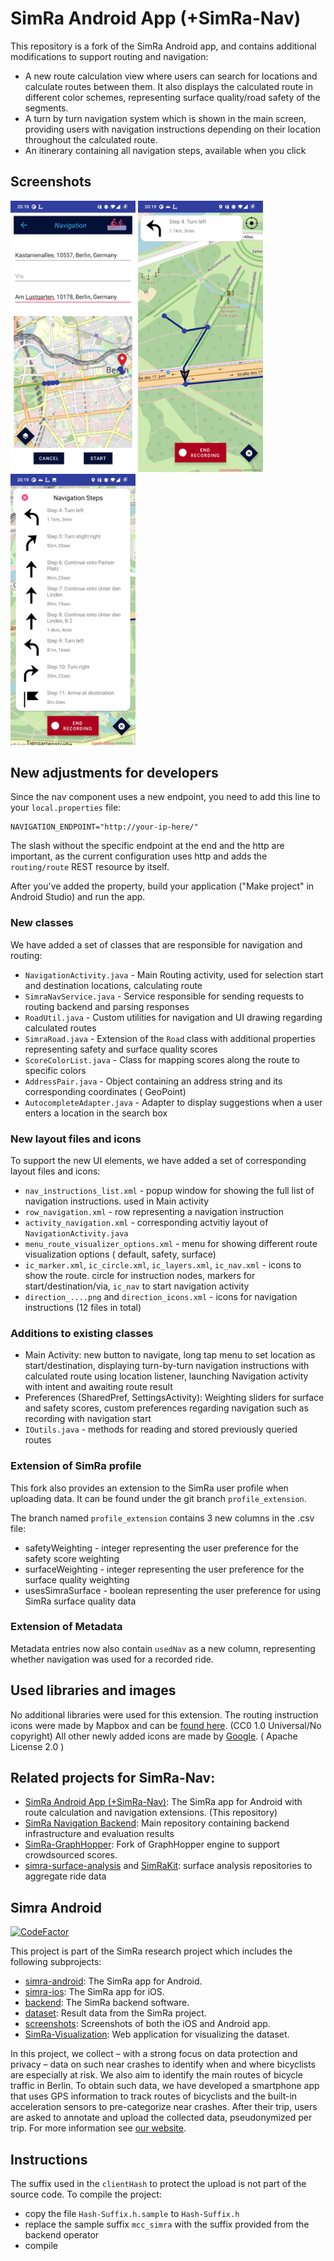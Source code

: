 # SimRa Android App (+SimRa-Nav)

This repository is a fork of the SimRa Android app, and contains additional modifications to support
routing and navigation:

- A new route calculation view where users can search for locations and calculate routes between
  them. It also displays the calculated route in different color schemes, representing surface
  quality/road safety of the segments.
- A turn by turn navigation system which is shown in the main screen, providing users with
  navigation instructions depending on their location throughout the calculated route.
- An itinerary containing all navigation steps, available when you click

## Screenshots

<p float="left">
  <img src="/screenshots/routing_detail_safety.jpg" width="200" />
  <img src="/screenshots/main_nav_running.jpg" width="200" /> 
  <img src="/screenshots/nav_instructions.jpg" width="200" />
</p>

## New adjustments for developers

Since the nav component uses a new endpoint, you need to add this line to your `local.properties`
file:

```
NAVIGATION_ENDPOINT="http://your-ip-here/"
```

The slash without the specific endpoint at the end and the http are important, as the current
configuration uses http and adds the `routing/route` REST resource by itself.

After you've added the property, build your application ("Make project" in Android Studio) and run
the app.

### New classes

We have added a set of classes that are responsible for navigation and routing:

- `NavigationActivity.java` - Main Routing activity, used for selection start and destination
  locations, calculating route
- `SimraNavService.java` - Service responsible for sending requests to routing backend and parsing
  responses
- `RoadUtil.java` - Custom utilities for navigation and UI drawing regarding calculated routes
- `SimraRoad.java` - Extension of the `Road` class with additional properties representing safety
  and surface quality scores
- `ScoreColorList.java` - Class for mapping scores along the route to specific colors
- `AddressPair.java` - Object containing an address string and its corresponding coordinates (
  GeoPoint)
- `AutocompleteAdapter.java` - Adapter to display suggestions when a user enters a location in the
  search box

### New layout files and icons

To support the new UI elements, we have added a set of corresponding layout files and icons:

- `nav_instructions_list.xml` - popup window for showing the full list of navigation instructions.
  used in Main activity
- `row_navigation.xml` - row representing a navigation instruction
- `activity_navigation.xml` - corresponding actvitiy layout of `NavigationActivity.java`
- `menu_route_visualizer_options.xml` - menu for showing different route visualization options (
  default, safety, surface)
- `ic_marker.xml`, `ic_circle.xml`, `ic_layers.xml`, `ic_nav.xml` - icons to show the route. circle
  for instruction nodes, markers for start/destination/via, `ic_nav` to start navigation activity
- `direction_....png` and `direction_icons.xml` - icons for navigation instructions (12 files in
  total)

### Additions to existing classes

- Main Activity: new button to navigate, long tap menu to set location as start/destination,
  displaying turn-by-turn navigation instructions with calculated route using location listener,
  launching Navigation activity with intent and awaiting route result
- Preferences (SharedPref, SettingsActivity): Weighting sliders for surface and safety scores,
  custom preferences regarding navigation such as recording with navigation start
- `IOutils.java` - methods for reading and stored previously queried routes

### Extension of SimRa profile

This fork also provides an extension to the SimRa user profile when uploading data. It can be found
under the git branch `profile_extension`.

The branch named `profile_extension` contains 3 new columns in the .csv file:

- safetyWeighting - integer representing the user preference for the safety score weighting
- surfaceWeighting - integer representing the user preference for the surface quality weighting
- usesSimraSurface - boolean representing the user preference for using SimRa surface quality data

### Extension of Metadata

Metadata entries now also contain `usedNav` as a new column, representing whether navigation was
used for a recorded ride.

## Used libraries and images

No additional libraries were used for this extension. The routing instruction icons were made by
Mapbox and can be [found here](https://github.com/mapbox/directions-icons). (CC0 1.0 Universal/No
copyright)
All other newly added icons are made by [Google](https://github.com/google/material-design-icons). (
Apache License 2.0
)

## Related projects for SimRa-Nav:

- [SimRa Android App (+SimRa-Nav)](https://github.com/justdeko/simra-android): The SimRa app for
  Android with route calculation and navigation extensions. (This repository)
- [SimRa Navigation Backend](https://github.com/justdeko/simra_nav_backend): Main repository
  containing backend infrastructure and evaluation results
- [SimRa-GraphHopper](https://github.com/justdeko/graphhopper): Fork of GraphHopper engine to
  support crowdsourced scores.
- [simra-surface-analysis](https://github.com/justdeko/simra-surface-analysis)
  and [SimRaKit](https://github.com/justdeko/SimRaKit): surface analysis repositories to aggregate
  ride data

## Simra Android

[![CodeFactor](https://www.codefactor.io/repository/github/simra-project/simra-android/badge)](https://www.codefactor.io/repository/github/simra-project/simra-android)

This project is part of the SimRa research project which includes the following subprojects:

- [simra-android](https://github.com/simra-project/simra-android/): The SimRa app for Android.
- [simra-ios](https://github.com/simra-project/simra-ios): The SimRa app for iOS.
- [backend](https://github.com/simra-project/backend): The SimRa backend software.
- [dataset](https://github.com/simra-project/dataset): Result data from the SimRa project.
- [screenshots](https://github.com/simra-project/screenshots): Screenshots of both the iOS and
  Android app.
- [SimRa-Visualization](https://github.com/simra-project/SimRa-Visualization): Web application for
  visualizing the dataset.

In this project, we collect – with a strong focus on data protection and privacy – data on such near
crashes to identify when and where bicyclists are especially at risk. We also aim to identify the
main routes of bicycle traffic in Berlin. To obtain such data, we have developed a smartphone app
that uses GPS information to track routes of bicyclists and the built-in acceleration sensors to
pre-categorize near crashes. After their trip, users are asked to annotate and upload the collected
data, pseudonymized per trip. For more information
see [our website](https://www.digital-future.berlin/en/research/projects/simra/).

## Instructions

The suffix used in the `clientHash` to protect the upload is not part of the source code. To compile
the project:

- copy the file `Hash-Suffix.h.sample` to `Hash-Suffix.h`
- replace the sample suffix `mcc_simra` with the suffix provided from the backend operator
- compile
